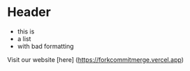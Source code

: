 <!-- Markdown - Easy -->

# Header

- this is
- a list
- with bad
formatting

Visit our website [here] (https://forkcommitmerge.vercel.app)
